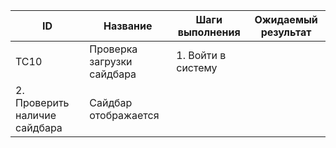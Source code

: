 | ID   | Название                           | Шаги выполнения                                       | Ожидаемый результат                  |
|------|------------------------------------|--------------------------------------------------------|--------------------------------------|
| TC10 | Проверка загрузки сайдбара | 1. Войти в систему
2. Проверить наличие сайдбара | Сайдбар отображается |
